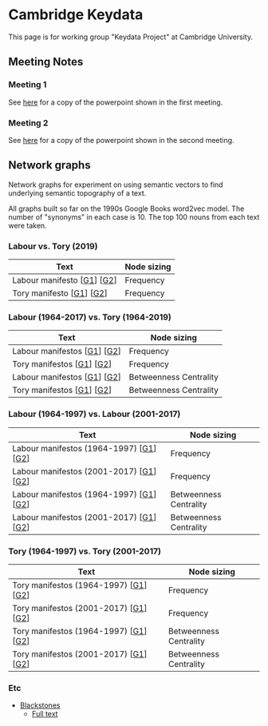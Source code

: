 # Cambridge Keydata

This page is for working group "Keydata Project" at Cambridge University.

## Meeting Notes

### Meeting 1

See [here](https://www.dropbox.com/s/c8jmgddu3ekktj1/KeydataIntroMeeting.pptx?dl=1) for a copy of the powerpoint shown in the first meeting.

### Meeting 2

See [here](https://www.dropbox.com/s/pmm5bysdddvmkvf/keydata-meeting-2.pptx?dl=1) for a copy of the powerpoint shown in the second meeting.

## Network graphs

Network graphs for experiment on using semantic vectors to find underlying semantic topography of a text.

All graphs built so far on the 1990s Google Books word2vec model. The number of "synonyms" in each case is 10. The top 100 nouns from each text were taken.

### Labour vs. Tory (2019)

| Text | Node sizing |
| ---- | ----------- |
| Labour manifesto [[G1](%assets_url%/networks/graph_labour_manifesto_G1.html)] [[G2](%assets_url%/networks/graph_labour_manifesto_G2.html)] | Frequency |
| Tory manifesto [[G1](%assets_url%/networks/graph_tory_manifesto_G1.html)] [[G2](%assets_url%/networks/graph_tory_manifesto_G2.html)] | Frequency |


### Labour (1964-2017) vs. Tory (1964-2019)

| Text | Node sizing |
| ---- | ----------- |
| Labour manifestos [[G1](%assets_url%/network_data/top100_manymanifesto/graph_labour_manifestos_G1.html)] [[G2](%assets_url%/network_data/top100_manymanifesto/graph_labour_manifestos_G2.html)] | Frequency |
| Tory manifestos [[G1](%assets_url%/network_data/top100_manymanifesto/graph_tory_manifestos_G1.html)] [[G2](%assets_url%/network_data/top100_manymanifesto/graph_tory_manifestos_G2.html)] | Frequency |
| Labour manifestos [[G1](%assets_url%/network_data/top100_manymanifesto_betweenness/graph_labour_manifestos_G1.html)] [[G2](%assets_url%/network_data/top100_manymanifesto_betweenness/graph_labour_manifestos_G2.html)] | Betweenness Centrality |
| Tory manifestos [[G1](%assets_url%/network_data/top100_manymanifesto_betweenness/graph_tory_manifestos_G1.html)] [[G2](%assets_url%/network_data/top100_manymanifesto_betweenness/graph_tory_manifestos_G2.html)] | Betweenness Centrality |

### Labour (1964-1997) vs. Labour (2001-2017)

| Text | Node sizing |
| ---- | ----------- |
| Labour manifestos (1964-1997) [[G1](%assets_url%/network_data/top100_historical/graph_labour_manifestos_C20_G1.html)] [[G2](%assets_url%/network_data/top100_historical/graph_labour_manifestos_C20_G2.html)] | Frequency |
| Labour manifestos (2001-2017) [[G1](%assets_url%/network_data/top100_historical/graph_labour_manifestos_C21_G1.html)] [[G2](%assets_url%/network_data/top100_historical/graph_labour_manifestos_C21_G2.html)] | Frequency |
| Labour manifestos (1964-1997) [[G1](%assets_url%/network_data/top100_historical_betweenness/graph_labour_manifestos_C20_G1.html)] [[G2](%assets_url%/network_data/top100_historical_betweenness/graph_labour_manifestos_C20_G2.html)] | Betweenness Centrality |
| Labour manifestos (2001-2017) [[G1](%assets_url%/network_data/top100_historical_betweenness/graph_labour_manifestos_C21_G1.html)] [[G2](%assets_url%/network_data/top100_historical_betweenness/graph_labour_manifestos_C21_G2.html)] | Betweenness Centrality |


### Tory (1964-1997) vs. Tory (2001-2017)

| Text | Node sizing |
| ---- | ----------- |
| Tory manifestos (1964-1997) [[G1](%assets_url%/network_data/top100_historical/graph_tory_manifestos_C20_G1.html)] [[G2](%assets_url%/network_data/top100_historical/graph_tory_manifestos_C20_G2.html)] | Frequency |
| Tory manifestos (2001-2017) [[G1](%assets_url%/network_data/top100_historical/graph_tory_manifestos_C21_G1.html)] [[G2](%assets_url%/network_data/top100_historical/graph_tory_manifestos_C21_G2.html)] | Frequency |
| Tory manifestos (1964-1997) [[G1](%assets_url%/network_data/top100_historical_betweenness/graph_tory_manifestos_C20_G1.html)] [[G2](%assets_url%/network_data/top100_historical_betweenness/graph_tory_manifestos_C20_G2.html)] | Betweenness Centrality |
| Tory manifestos (2001-2017) [[G1](%assets_url%/network_data/top100_historical_betweenness/graph_tory_manifestos_C21_G1.html)] [[G2](%assets_url%/network_data/top100_historical_betweenness/graph_tory_manifestos_C21_G2.html)] | Betweenness Centrality |


### Etc

* [Blackstones](%assets_url%/network_data/etc/graph_blackstone_G2.html)
	* [Full text]("%assets_url%/network_data/etc/Blackstone.Laws_of_England.txt)
